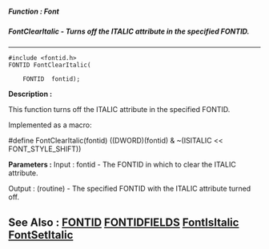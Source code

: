 ##### Function : Font
##### FontClearItalic - Turns off the ITALIC attribute in the specified FONTID.
---
```
#include <fontid.h>
FONTID FontClearItalic(

	FONTID  fontid);
```
**Description :**

This function turns off the ITALIC attribute in the specified FONTID.

Implemented as a macro:

#define FontClearItalic(fontid) ((DWORD)(fontid) & ~(ISITALIC << 
FONT_STYLE_SHIFT))

**Parameters :**
Input :
fontid  -  The FONTID in which to clear the ITALIC attribute.


Output :
(routine)  -  The specified FONTID with the ITALIC attribute turned off.



**See Also :**
[FONTID](/domino-c-api-docs/reference/Data/FONTID)
[FONTIDFIELDS](/domino-c-api-docs/reference/Data/FONTIDFIELDS)
[FontIsItalic](/domino-c-api-docs/reference/Func/FontIsItalic)
[FontSetItalic](/domino-c-api-docs/reference/Func/FontSetItalic)
---
